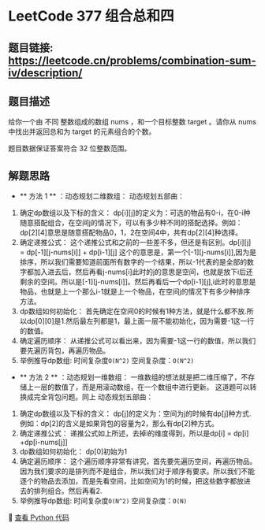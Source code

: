 # LeetCode 377 组合总和四 

## 题目链接: https://leetcode.cn/problems/combination-sum-iv/description/

## 题目描述
给你一个由 不同 整数组成的数组 nums ，和一个目标整数 target 。请你从 nums 中找出并返回总和为 target 的元素组合的个数。

题目数据保证答案符合 32 位整数范围。

## 解题思路
- ** 方法 1 ** ：动态规划二维数组：
动态规划五部曲：
1. 确定dp数组以及下标的含义：
dp[i][j]的定义为：可选的物品有0-i，在0-i种随意搭配组合，在空间j的情况下，可以有多少种不同的搭配选择。例如：dp[2][4]意思是随意搭配物品0，1，2在空间4中，共有dp[2][4]种选择。
2. 确定递推公式：
这个递推公式和之前的一些差不多，但还是有区别。dp[i][j] = dp[-1][j-nums[i]] + dp[i-1][j]
这个的意思是，第一个[-1][j-nums[i]],因为是排序，所以我们需要知道前面所有数字的一个结果，所以-1代表的是全部的数字都加入进去后，然后再看j-nums[i]此时的j的意思是空间，也就是放下i后还剩余的空间。所以是[-1][j-nums[i]]。然后再看后一个dp[i-1][j],i此时的意思是物品，也就是上一个那么i-1就是上一个物品，在空间j的情况下有多少种排序方法。
3. dp数组如何初始化：
首先确定在空间0的时候有1种方法，就是什么都不放.所以dp[0][0]是1.然后最左列都是1，最上面一层不能初始化，因为需要-1这一行的数值。
4. 确定遍历顺序：
从递推公式可以看出来，因为需要-1这一行的数值，所以我们要先遍历背包，再遍历物品。
5. 举例推导dp数组:
时间复杂度`O(N^2)` 
空间复杂度：`O(N^2)` 

- ** 方法 2 ** ：动态规划一维数组：
一维数组的想法就是把二维压缩了，不存储上一层的数值了，而是用滚动数组，在一个数组中进行更新。
这道题可以转换成完全背包问题。同上
动态规划五部曲：
1. 确定dp数组以及下标的含义：
dp[j]的定义为：空间为j的时候有dp[j]种方式.例如：dp[2]的含义是如果背包的容量为2，那么有dp[2]种方式。
2. 确定递推公式：
递推公式如上所述，去掉i的维度得到，所以是dp[i] = dp[i] +dp[i-nums[j]]
3. dp数组如何初始化：
dp[0]初始为1
4. 确定遍历顺序：
这个遍历顺序非常有讲究，首先要先遍历空间，再遍历物品。因为我们要求的是排列而不是组合，所以我们对于顺序有要求。所以我们不能逐个的物品去添加，而是先看空间，比如空间为1的时候，把这些数字都放进去的排列组合。然后再看2.
5. 举例推导dp数组:
时间复杂度`O(N^2)` 
空间复杂度：`O(N)` 

📌 [查看 Python 代码](../solutions/python/No_377_组合总和四.py)